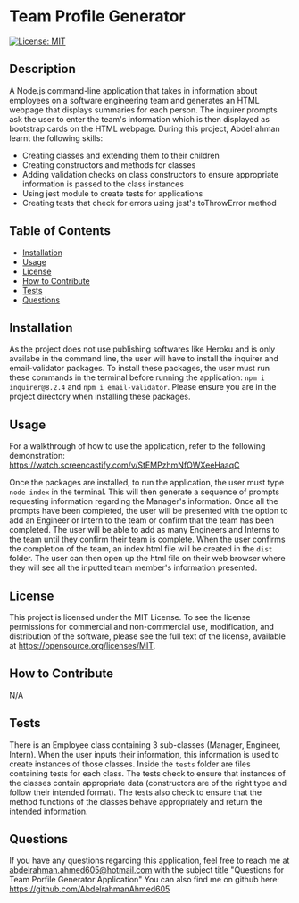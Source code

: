 # Team Profile Generator

[![License: MIT](https://img.shields.io/badge/License-MIT-yellow.svg)](https://opensource.org/licenses/MIT)

## Description

A Node.js command-line application that takes in information about employees on a software engineering team and generates an HTML webpage that displays summaries for each person. The inquirer prompts ask the user to enter the team's information which is then displayed as bootstrap cards on the HTML webpage. During this project, Abdelrahman learnt the following skills:
- Creating classes and extending them to their children
- Creating constructors and methods for classes
- Adding validation checks on class constructors to ensure appropriate information is passed to the class instances
- Using jest module to create tests for applications
- Creating tests that check for errors using jest's toThrowError method

## Table of Contents

- [Installation](#installation)
- [Usage](#usage)
- [License](#license)
- [How to Contribute](#how-to-contribute)
- [Tests](#tests)
- [Questions](#questions)

## Installation

As the project does not use publishing softwares like Heroku and is only availabe in the command line, the user will have to install the inquirer and email-validator packages. To install these packages, the user must run these commands in the terminal before running the application: `npm i inquirer@8.2.4` and `npm i email-validator`. Please ensure you are in the project directory when installing these packages.

## Usage

For a walkthrough of how to use the application, refer to the following demonstration: https://watch.screencastify.com/v/StEMPzhmNfOWXeeHaaqC

Once the packages are installed, to run the application, the user must type `node index` in the terminal. This will then generate a sequence of prompts requesting information regarding the Manager's information.  Once all the prompts have been completed, the user will be presented with the option to add an Engineer or Intern to the team or confirm that the team has been completed. The user will be able to add as many Engineers and Interns to the team until they confirm their team is complete. When the user confirms the completion of the team, an index.html file will be created in the `dist` folder. The user can then open up the html file on their web browser where they will see all the inputted team member's information presented.

## License

This project is licensed under the MIT License. To see the license permissions for commercial and non-commercial use, modification, and distribution of the software, please see the full text of the license, available at https://opensource.org/licenses/MIT.

## How to Contribute

N/A

## Tests

There is an Employee class containing 3 sub-classes (Manager, Engineer, Intern). When the user inputs their information, this information is used to create instances of those classes. Inside the `tests` folder are files containing tests for each class. The tests check to ensure that instances of the classes contain appropriate data (constructors are of the right type and follow their intended format). The tests also check to ensure that the method functions of the classes behave appropriately and return the intended information.

## Questions

If you have any questions regarding this application, feel free to reach me at abdelrahman.ahmed605@hotmail.com with the subject title "Questions for Team Porfile Generator Application"
You can also find me on github here: https://github.com/AbdelrahmanAhmed605
